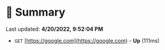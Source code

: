 # 📖 Summary
Last updated: **4/20/2022, 9:52:04 PM**

- `GET` [https://google.com](https://google.com) - **Up** (111ms)
